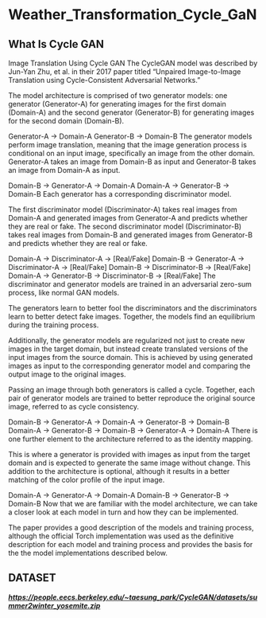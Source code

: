 # Weather_Transformation_Cycle_GaN

## What Is Cycle GAN
Image Translation Using Cycle GAN
The CycleGAN model was described by Jun-Yan Zhu, et al. in their 2017 paper titled “Unpaired Image-to-Image Translation using Cycle-Consistent Adversarial Networks.”

The model architecture is comprised of two generator models: one generator (Generator-A) for generating images for the first domain (Domain-A) and the second generator (Generator-B) for generating images for the second domain (Domain-B).

Generator-A -> Domain-A
Generator-B -> Domain-B
The generator models perform image translation, meaning that the image generation process is conditional on an input image, specifically an image from the other domain. Generator-A takes an image from Domain-B as input and Generator-B takes an image from Domain-A as input.

Domain-B -> Generator-A -> Domain-A
Domain-A -> Generator-B -> Domain-B
Each generator has a corresponding discriminator model.

The first discriminator model (Discriminator-A) takes real images from Domain-A and generated images from Generator-A and predicts whether they are real or fake. The second discriminator model (Discriminator-B) takes real images from Domain-B and generated images from Generator-B and predicts whether they are real or fake.

Domain-A -> Discriminator-A -> [Real/Fake]
Domain-B -> Generator-A -> Discriminator-A -> [Real/Fake]
Domain-B -> Discriminator-B -> [Real/Fake]
Domain-A -> Generator-B -> Discriminator-B -> [Real/Fake]
The discriminator and generator models are trained in an adversarial zero-sum process, like normal GAN models.

The generators learn to better fool the discriminators and the discriminators learn to better detect fake images. Together, the models find an equilibrium during the training process.

Additionally, the generator models are regularized not just to create new images in the target domain, but instead create translated versions of the input images from the source domain. This is achieved by using generated images as input to the corresponding generator model and comparing the output image to the original images.

Passing an image through both generators is called a cycle. Together, each pair of generator models are trained to better reproduce the original source image, referred to as cycle consistency.

Domain-B -> Generator-A -> Domain-A -> Generator-B -> Domain-B
Domain-A -> Generator-B -> Domain-B -> Generator-A -> Domain-A
There is one further element to the architecture referred to as the identity mapping.

This is where a generator is provided with images as input from the target domain and is expected to generate the same image without change. This addition to the architecture is optional, although it results in a better matching of the color profile of the input image.

Domain-A -> Generator-A -> Domain-A
Domain-B -> Generator-B -> Domain-B
Now that we are familiar with the model architecture, we can take a closer look at each model in turn and how they can be implemented.

The paper provides a good description of the models and training process, although the official Torch implementation was used as the definitive description for each model and training process and provides the basis for the the model implementations described below.


## DATASET
***https://people.eecs.berkeley.edu/~taesung_park/CycleGAN/datasets/summer2winter_yosemite.zip***

